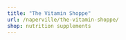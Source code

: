 ```yaml
---
title: "The Vitamin Shoppe"
url: /naperville/the-vitamin-shoppe/
shop: nutrition supplements
---
```

